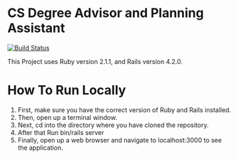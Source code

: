 # CS Degree Advisor and Planning Assistant
[![Build Status](http://162.243.137.213/buildStatus/icon?job=cs-degree-advisor-master)](http://162.243.137.213/job/cs-degree-advisor-master/)

This Project uses Ruby version 2.1.1, and Rails version 4.2.0.  

# How To Run Locally
1.  First, make sure you have the correct version of Ruby and Rails installed.
2.  Then, open up a terminal window.
3.  Next, cd into the directory where you have cloned the repository.
4.  After that Run bin/rails server
5.  Finally, open up a web browser and navigate to localhost:3000 to see the application.
